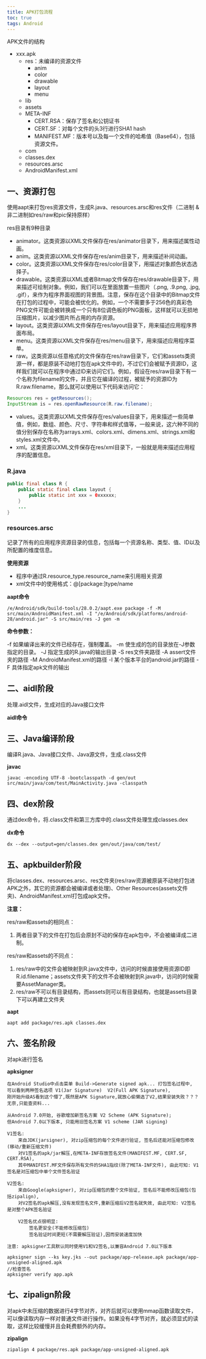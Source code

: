 ```yaml
---
title: APK打包流程
toc: true
tags: Android
---
```


APK文件的结构

- xxx.apk
  - res：未编译的资源文件
    - anim
    - color
    - drawable
    - layout
    - menu
  - lib
  - assets
  - META-INF
    - CERT.RSA：保存了签名和公钥证书
    - CERT.SF：对每个文件的头3行进行SHA1 hash
    - MANIFEST.MF：版本号以及每一个文件的哈希值（Base64），包括资源文件。
  - com
  - classes.dex
  - resources.arsc
  - AndroidManifest.xml

## 一、资源打包

使用aapt来打包res资源文件，生成R.java、resources.arsc和res文件（二进制 & 非二进制如res/raw和pic保持原样）

res目录有9种目录

- animator。这类资源以XML文件保存在res/animator目录下，用来描述属性动画。
- anim。这类资源以XML文件保存在res/anim目录下，用来描述补间动画。
- color。这类资源以XML文件保存在res/color目录下，用描述对象颜色状态选择子。
- drawable。这类资源以XML或者Bitmap文件保存在res/drawable目录下，用来描述可绘制对象。例如，我们可以在里面放置一些图片（.png, .9.png, .jpg, .gif），来作为程序界面视图的背景图。注意，保存在这个目录中的Bitmap文件在打包的过程中，可能会被优化的。例如，一个不需要多于256色的真彩色PNG文件可能会被转换成一个只有8位调色板的PNG面板，这样就可以无损地压缩图片，以减少图片所占用的内存资源。
- layout。这类资源以XML文件保存在res/layout目录下，用来描述应用程序界面布局。
- menu。这类资源以XML文件保存在res/menu目录下，用来描述应用程序菜单。
- raw。这类资源以任意格式的文件保存在res/raw目录下，它们和assets类资源一样，都是原装不动地打包在apk文件中的，不过它们会被赋予资源ID，这样我们就可以在程序中通过ID来访问它们。例如，假设在res/raw目录下有一个名称为filename的文件，并且它在编译的过程，被赋予的资源ID为R.raw.filename，那么就可以使用以下代码来访问它：

```java
Resources res = getResources();  
InputStream is = res.openRawResource(R.raw.filename);  
```

- values。这类资源以XML文件保存在res/values目录下，用来描述一些简单值，例如，数组、颜色、尺寸、字符串和样式值等，一般来说，这六种不同的值分别保存在名称为arrays.xml、colors.xml、dimens.xml、strings.xml和styles.xml文件中。
- xml。这类资源以XML文件保存在res/xml目录下，一般就是用来描述应用程序的配置信息。

### R.java

```java
public final class R {
    public static final class layout {
        public static int xxx = 0xxxxxx;
    }
    ...
}
```

### resources.arsc

记录了所有的应用程序资源目录的信息，包括每一个资源名称、类型、值、ID以及所配置的维度信息。

**使用资源**

- 程序中通过R.resource_type.resource_name来引用相关资源
- xml文件中的使用格式：@[package:]type/name

**aapt命令**

```shell
/e/Android/sdk/build-tools/28.0.2/aapt.exe package -f -M src/main/AndroidManifest.xml -I "/e/Android/sdk/platforms/android-28/android.jar" -S src/main/res -J gen -m

```

**命令参数：**

-f 如果编译出来的文件已经存在，强制覆盖。
-m 使生成的包的目录放在-J参数指定的目录。
-J 指定生成的R.java的输出目录
-S res文件夹路径
-A assert文件夹的路径
-M AndroidManifest.xml的路径
-I 某个版本平台的android.jar的路径
-F 具体指定apk文件的输出

## 二、aidl阶段

处理.aidl文件，生成对应的Java接口文件

**aidl命令**

## 三、Java编译阶段

编译R.java、Java接口文件、Java源文件，生成.class文件

**javac**

    javac -encoding UTF-8 -bootclasspath -d gen/out src/main/java/com/test/MainActivity.java -classpath 

## 四、dex阶段

通过dex命令，将.class文件和第三方库中的.class文件处理生成classes.dex

**dx命令**

    dx --dex --output=gen/classes.dex gen/out/java/com/test/

## 五、apkbuilder阶段

将classes.dex、resources.arsc、res文件夹(res/raw资源被原装不动地打包进APK之外，其它的资源都会被编译或者处理)、Other Resources(assets文件夹)、AndroidManifest.xml打包成apk文件。

**注意：**

res/raw和assets的相同点：

1. 两者目录下的文件在打包后会原封不动的保存在apk包中，不会被编译成二进制。

res/raw和assets的不同点：

1. res/raw中的文件会被映射到R.java文件中，访问的时候直接使用资源ID即R.id.filename；assets文件夹下的文件不会被映射到R.java中，访问的时候需要AssetManager类。
2. res/raw不可以有目录结构，而assets则可以有目录结构，也就是assets目录下可以再建立文件夹

**aapt**

    aapt add package/res.apk classes.dex

## 六、签名阶段

对apk进行签名

**apksigner**

```
在Android Studio中点击菜单 Build->Generate signed apk... 打包签名过程中,
可以看到两种签名选项 V1(Jar Signature)  V2(Full APK Signature),
刚开始升级AS看到这个懵了,既然是APK Signature,就放心偷懒选了V2,结果安装失败？？？无奈,只能查资料...

从Android 7.0开始, 谷歌增加新签名方案 V2 Scheme (APK Signature);
但Android 7.0以下版本, 只能用旧签名方案 V1 scheme (JAR signing)

V1签名:
    来自JDK(jarsigner), 对zip压缩包的每个文件进行验证, 签名后还能对压缩包修改(移动/重新压缩文件)
    对V1签名的apk/jar解压,在META-INF存放签名文件(MANIFEST.MF, CERT.SF, CERT.RSA), 
    其中MANIFEST.MF文件保存所有文件的SHA1指纹(除了META-INF文件), 由此可知: V1签名是对压缩包中单个文件签名验证
    
V2签名:
    来自Google(apksigner), 对zip压缩包的整个文件验证, 签名后不能修改压缩包(包括zipalign),
    对V2签名的apk解压,没有发现签名文件,重新压缩后V2签名就失效, 由此可知: V2签名是对整个APK签名验证
    
    V2签名优点很明显:
        签名更安全(不能修改压缩包)
        签名验证时间更短(不需要解压验证),因而安装速度加快

注意: apksigner工具默认同时使用V1和V2签名,以兼容Android 7.0以下版本

```

    apksigner sign --ks key.jks --out package/app-release.apk package/app-unsigned-aligned.apk
    //检查签名
    apksigner verify app.apk

## 七、zipalign阶段

对apk中未压缩的数据进行4字节对齐，对齐后就可以使用mmap函数读取文件，可以像读取内存一样对普通文件进行操作。如果没有4字节对齐，就必须显式的读取，这样比较缓慢并且会耗费额外的内存。

**zipalign**

    zipalign 4 package/res.apk package/app-unsigned-aligned.apk
